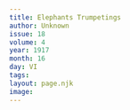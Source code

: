 ```yaml
---
title: Elephants Trumpetings
author: Unknown
issue: 18
volume: 4
year: 1917
month: 16
day: VI
tags:
layout: page.njk
image:
---
```





